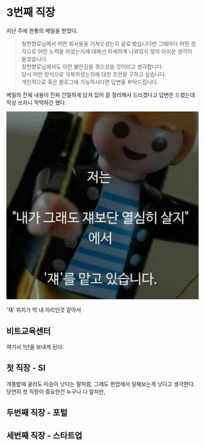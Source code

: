 # 3번째 직장

지난 주에 한통의 메일을 받았다.  

> 창천향로님께서 어떤 회사들을 거쳐오셨는지 글로 봤습니다만 그때마다 어떤 생각으로 어떤 노력을 하셨는지에 대해선 자세하게 나와있지 않아 아쉬운 생각이 들었습니다.  
창천향로님께서도 이런 불안감을 겪으셨을 것이라고 생각합니다.  
당시 어떤 방식으로 극복하셨는지에 대한 조언을 구하고 싶습니다.   
개인적으로 혹은 블로그에 가능하시다면 답변을 부탁드립니다. 

메일의 전체 내용이 진짜 간절하게 담겨 있어 잘 정리해서 드리겠다고 답변은 드렸는데 막상 쓰자니 막막하긴 했다.  

![쟤](./images/쟤.png)

'쟤' 위치가 딱 내 자리인것 같아서 

## 비트교육센터


여기서 1년을 보내게 된다.

## 첫 직장 - SI

개똥밭에 굴러도 이승이 낫다는 말처럼, 그래도 현업에서 일해보는게 낫다고 생각한다.  
당연히 첫 직장이 중요한건 누구나 다 알지만, 
## 두번째 직장 - 포털

## 세번째 직장 - 스타트업